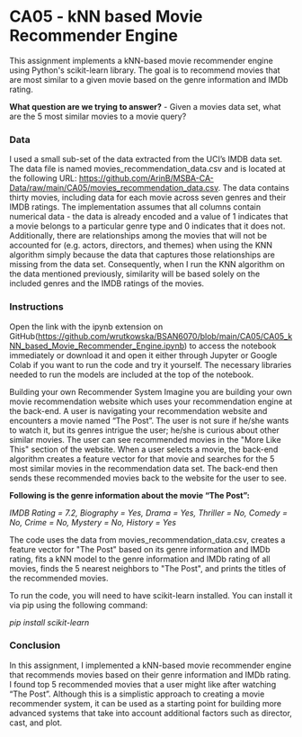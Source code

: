 # **CA05 - kNN based Movie Recommender Engine**

This assignment implements a kNN-based movie recommender engine using Python's scikit-learn library. The goal is to recommend movies that are most similar to a given movie based on the genre information and IMDb rating. 

**What question are we trying to answer?** - 
Given a movies data set, what are the 5 most similar movies to a movie query?

### **Data**
I used a small sub-set of the data extracted from the UCI’s IMDB data set. The data file is named movies_recommendation_data.csv and is located at the following URL: https://github.com/ArinB/MSBA-CA-Data/raw/main/CA05/movies_recommendation_data.csv.
The data contains thirty movies, including data for each movie across seven genres and their IMDB ratings. The implementation assumes that all columns contain numerical data - the data is already encoded and a value of 1 indicates that a movie belongs to a particular genre type and 0 indicates that it does not.
Additionally, there are relationships among the movies that will not be accounted for (e.g. actors, directors, and themes) when using the KNN algorithm simply because the data that captures those relationships are missing from the data set. Consequently, when I run the KNN algorithm on the data mentioned previously, similarity will be based solely on the included genres and the IMDB ratings of the movies.

### **Instructions**
Open the link with the ipynb extension on GitHub(https://github.com/wrutkowska/BSAN6070/blob/main/CA05/CA05_kNN_based_Movie_Recommender_Engine.ipynb) to access the notebook immediately or download it and open it either through Jupyter or Google Colab if you want to run the code and try it yourself. The necessary libraries needed to run the models are included at the top of the notebook.

Building your own Recommender System
Imagine you are building your own movie recommendation website which uses your recommendation engine at the back-end. A user is navigating your recommendation website and encounters a movie named “The Post”. The user is not sure if he/she wants to watch it, but its genres intrigue the user; he/she is curious about other similar movies. The user can see recommended movies in the "More Like This" section of the website. When a user selects a movie, the back-end algorithm creates a feature vector for that movie and searches for the 5 most similar movies in the recommendation data set. The back-end then sends these recommended movies back to the website for the user to see.

**Following is the genre information about the movie “The Post”:**

*IMDB Rating = 7.2, Biography = Yes, Drama = Yes, Thriller = No, Comedy = No, Crime = No, Mystery = No, History = Yes*

The code uses the data from movies_recommendation_data.csv, creates a feature vector for "The Post" based on its genre information and IMDb rating, fits a kNN model to the genre information and IMDb rating of all movies, finds the 5 nearest neighbors to "The Post", and prints the titles of the recommended movies. 

To run the code, you will need to have scikit-learn installed. You can install it via pip using the following command:

*pip install scikit-learn*

### **Conclusion**
In this assignment, I implemented a kNN-based movie recommender engine that recommends movies based on their genre information and IMDb rating. I found top 5 recommended movies that a user might like after watching “The Post”. Although this is a simplistic approach to creating a movie recommender system, it can be used as a starting point for building more advanced systems that take into account additional factors such as director, cast, and plot.
